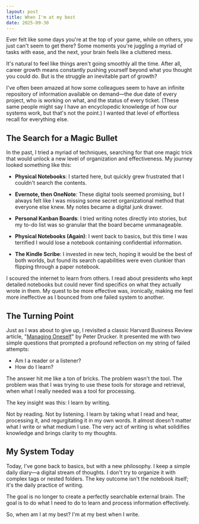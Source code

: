 ```yaml
---
layout: post
title: When I'm at my best
date: 2025-09-30
---
```


Ever felt like some days you're at the top of your game, while on others, you just can't seem to get there? Some moments you're juggling a myriad of tasks with ease, and the next, your brain feels like a cluttered mess.

It's natural to feel like things aren't going smoothly all the time. After all, career growth means constantly pushing yourself beyond what you thought you could do. But is the struggle an inevitable part of growth?

I've often been amazed at how some colleagues seem to have an infinite repository of information available on demand—the due date of every project, who is working on what, and the status of every ticket. (These same people might say I have an encyclopedic knowledge of how our systems work, but that's not the point.) I wanted that level of effortless recall for everything else.

## The Search for a Magic Bullet

In the past, I tried a myriad of techniques, searching for that one magic trick that would unlock a new level of organization and effectiveness. My journey looked something like this:

* **Physical Notebooks**: I started here, but quickly grew frustrated that I couldn't search the contents.

* **Evernote, then OneNote**: These digital tools seemed promising, but I always felt like I was missing some secret organizational method that everyone else knew. My notes became a digital junk drawer.

* **Personal Kanban Boards**: I tried writing notes directly into stories, but my to-do list was so granular that the board became unmanageable.

* **Physical Notebooks (Again)**: I went back to basics, but this time I was terrified I would lose a notebook containing confidential information.

* **The Kindle Scribe**: I invested in new tech, hoping it would be the best of both worlds, but found its search capabilities were even clunkier than flipping through a paper notebook.

I scoured the internet to learn from others. I read about presidents who kept detailed notebooks but could never find specifics on what they actually wrote in them. My quest to be more effective was, ironically, making me feel more ineffective as I bounced from one failed system to another.

## The Turning Point

Just as I was about to give up, I revisited a classic Harvard Business Review article, "[Managing Oneself](https://hbr.org/2005/01/managing-oneself)" by Peter Drucker. It presented me with two simple questions that prompted a profound reflection on my string of failed attempts:

* Am I a reader or a listener?
* How do I learn?

The answer hit me like a ton of bricks. The problem wasn't the tool. The problem was that I was trying to use these tools for storage and retrieval, when what I really needed was a tool for processing.

The key insight was this: I learn by writing.

Not by reading. Not by listening. I learn by taking what I read and hear, processing it, and regurgitating it in my own words. It almost doesn't matter what I write or what medium I use. The very act of writing is what solidifies knowledge and brings clarity to my thoughts.

## My System Today

Today, I’ve gone back to basics, but with a new philosophy. I keep a simple daily diary—a digital stream of thoughts. I don't try to organize it with complex tags or nested folders. The key outcome isn't the notebook itself; it's the daily practice of writing.

The goal is no longer to create a perfectly searchable external brain. The goal is to do what I need to do to learn and process information effectively.

So, when am I at my best? I'm at my best when I write.